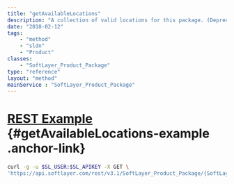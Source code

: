 ```yaml
---
title: "getAvailableLocations"
description: "A collection of valid locations for this package. (Deprecated - Use [SoftLayer_Product_Package::getRegions](/reference/services/SoftLayer_Product_Package/getRegions))"
date: "2018-02-12"
tags:
    - "method"
    - "sldn"
    - "Product"
classes:
    - "SoftLayer_Product_Package"
type: "reference"
layout: "method"
mainService : "SoftLayer_Product_Package"
---
```


# [REST Example](#getAvailableLocations-example) <a href="/article/rest/"><i class="fas fa-question"></i></a> {#getAvailableLocations-example .anchor-link} 
```bash
curl -g -u $SL_USER:$SL_APIKEY -X GET \
'https://api.softlayer.com/rest/v3.1/SoftLayer_Product_Package/{SoftLayer_Product_PackageID}/getAvailableLocations'
```
